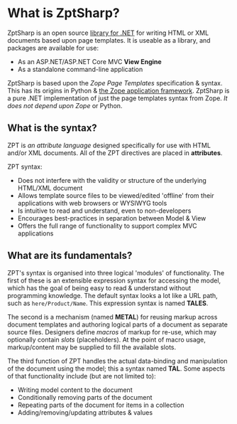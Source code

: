 # What is ZptSharp?

ZptSharp is an open source [library for .NET] for writing HTML or XML documents based upon page templates.
It is useable as a library, and packages are available for use:

* As an ASP.NET/ASP.NET Core MVC **View Engine**
* As a standalone command-line application

ZptSharp is based upon the *Zope Page Templates* specification & syntax.
This has its origins in Python & [the Zope application framework].
ZptSharp is a pure .NET implementation of just the page templates syntax from Zope.
*It does not depend upon Zope* or Python.

[library for .NET]: Compatibility.md
[the Zope application framework]: https://zope.org/

## What is the syntax?

ZPT is *an attribute language* designed specifically for use with HTML and/or XML documents. All of the ZPT directives are placed in **attributes**.

ZPT syntax:

* Does not interfere with the validity or structure of the underlying HTML/XML document
* Allows template source files to be viewed/edited 'offline' from their applications with web browsers or WYSIWYG tools
* Is intuitive to read and understand, even to non-developers
* Encourages best-practices in separation between Model & View
* Offers the full range of functionality to support complex MVC applications

## What are its fundamentals?

ZPT's syntax is organised into three logical 'modules' of functionality.
The first of these is an extensible expression syntax for accessing the model, which has the goal of being easy to read & understand without programming knowledge.
The default syntax looks a lot like a URL path, such as `here/Product/Name`.
This expression syntax is named **TALES**.

The second is a mechanism (named **METAL**) for reusing markup across document templates and authoring logical parts of a document as separate source files.
Designers define *macros* of markup for re-use, which may optionally contain *slots* (placeholders).
At the point of macro usage, markup/content may be supplied to fill the available slots.

The third function of ZPT handles the actual data-binding and manipulation of the document using the model; this a syntax named **TAL**.
Some aspects of that functionality include (but are not limited to):

* Writing model content to the document
* Conditionally removing parts of the document
* Repeating parts of the document for items in a collection
* Adding/removing/updating attributes & values